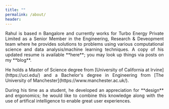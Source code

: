 ```yaml
---
title: ""
permalink: /about/
header:
---
```


<p style='text-align: justify;'>Rahul is based n Bangalore and currently works for Turbo Energy Private Limited as a Senior Member in the Engineering, Research & Deveopment team where he provides solutions to problems using various computational science and data analysis/machine learning techniques. A copy of his updated resume is available **here**; you may look up things via posts on my **blog**.<p>

<p style='text-align: justify;'>He holds a Master of Science degree from [University of California at Irvine](https://uci.edu/) and a Bachelor's degree in Engineering from [The University of Manchester](https://www.manchester.ac.uk/).<p>

<p style='text-align: justify;'>During his time as a student, he developed an appreciation for **design** and ergonomics; he would like to combine this knowledge along with the use of artifical intelligence to enable great user experiences.<p>

